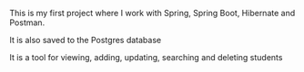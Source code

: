This is my first project where I work with Spring, Spring Boot, Hibernate and Postman.

It is also saved to the Postgres database

It is a tool for viewing, adding, updating, searching and deleting students
